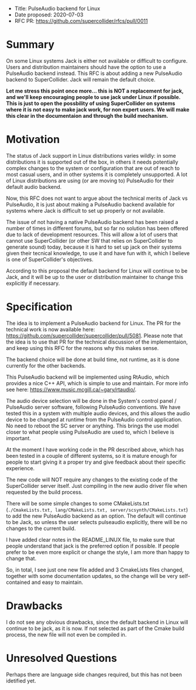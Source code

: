 - Title: PulseAudio backend for Linux
- Date proposed: 2020-07-03
- RFC PR: https://github.com/supercollider/rfcs/pull/0011

# Summary

On some Linux systems Jack is either not available or difficult to configure. Users and distribution maintainers should have the option to use a PulseAudio backend instead. This RFC is about adding a new PulseAudio backend to SuperCollider. Jack will remain the default choice.

**Let me stress this point once more... this is NOT a replacement for jack, and we'll keep encouraging people to use jack under Linux if possible. This is just to open the possbility of using SuperCollider on systems where it is not easy to make jack work, for non expert users. We will make this clear in the documentaion and through the build mechanism.**

# Motivation

The status of Jack support in Linux distributions varies wildly: in some distributions it is supported out of the box, in others it needs potentially complex changes to the system or configuration that are out of reach to most casual users, and in other systems it is completely unsupported. A lot of Linux distributions are using (or are moving to) PulseAudio for their default audio backend.

Now, this RFC does not want to argue about the technical merits of Jack vs PulseAudio, it is just about making a PulseAudio backend available for systems where Jack is difficult to set up properly or not available.

The issue of not having a native PulseAudio backend has been raised a number of times in different forums, but so far no solution has been offered due to lack of development resources. This will allow a lot of users that cannot use SuperCollider (or other SW that relies on SuperCollider to generate sound) today, because it is hard to set up jack on their systems given their tecnical knowledge, to use it and have fun with it, which I believe is one of SuperCollider's objectives.

According to this proposal the default backend for Linux will continue to be Jack, and it will be up to the user or distribution maintainer to change this explicitly if necessary.

# Specification

The idea is to implement a PulseAudio backend for Linux. The PR for the technical work is now available here: https://github.com/supercollider/supercollider/pull/5081. Please note that the idea is to use that PR for the technical discussion of the implementaion, and keep using this RFC for the reasons why this makes sense.

The backend choice will be done at build time, not runtime, as it is done currently for the other backends.

This PulseAudio backend will be implemented using RtAudio, which provides a nice C++ API, which is simple to use and maintain. For more info see here: https://www.music.mcgill.ca/~gary/rtaudio/.

The audio device selection will be done in the System's control panel / PulseAudio server software, following PulseAudio conventions. We have tested this in a system with multiple audio devices, and this allows the audio device to be changed at runtime from the PulseAudio control application. No need to reboot the SC server or anything. This brings the use model closer to what people using PulseAudio are used to, which I believe is important.

At the moment I have working code in the PR described above, which has been tested in a couple of different systems, so it is mature enough for people to start giving it a proper try and give feedback about their specific experience. 

The new code will NOT require any changes to the existing code of the SuperCollider server itself. Just compiling in the new audio driver file when requested by the build process.

There will be some simple changes to some CMakeLists.txt (`./CmakeLists.txt, lang/CMakeLists.txt, server/scsynth/CMakeLists.txt`) to add the new PulseAudio backend as an option. The default will continue to be Jack, so unless the user selects pulseaudio explicitly, there will be no changes to the current build.

I have added clear notes in the README_LINUX file, to make sure that people understand that jack is the preferred option if possible. If people prefer to be even more explicit or change the style, I am more than happy to change that.

So, in total, I see just one new file added and 3 CmakeLists files changed, together with some documentation updates, so the change will be very self-contained and easy to maintain.

# Drawbacks

I do not see any obvious drawbacks, since the default backend in Linux will continue to be jack, as it is now. If not selected as part of the Cmake build process, the new file will not even be compiled in.

# Unresolved Questions

Perhaps there are language side changes required, but this has not been idetified yet.
